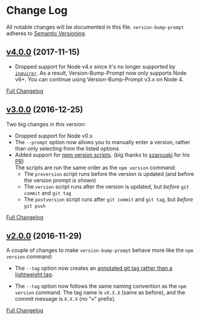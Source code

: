 # Change Log
All notable changes will be documented in this file.
`version-bump-prompt` adheres to [Semantic Versioning](http://semver.org/).


## [v4.0.0](https://github.com/BigstickCarpet/version-bump-prompt/tree/v4.0.0) (2017-11-15)

- Dropped support for Node v4.x since it's no longer supported by [`inquirer`](https://www.npmjs.com/package/inquirer). As a result, Version-Bump-Prompt now only supports Node v6+.  You can continue using Version-Bump-Prompt v3.x on Node 4.

[Full Changelog](https://github.com/BigstickCarpet/version-bump-prompt/compare/v3.0.0...v4.0.0)


## [v3.0.0](https://github.com/BigstickCarpet/version-bump-prompt/tree/v3.0.0) (2016-12-25)

Two big changes in this version:

- Dropped support for Node v0.x
- The `--prompt` option now allows you to manually enter a version, rather than only selecting from the listed options
- Added support for [npm version scripts](https://docs.npmjs.com/cli/version). (big thanks to [szarouski](https://github.com/szarouski) for his [PR](https://github.com/BigstickCarpet/version-bump-prompt/pull/17))<br> The scripts are run the same order as the `npm version` command:
  - The `preversion` script runs before the version is updated (and before the version prompt is shown)
  - The `version` script runs after the version is updated, but _before_ `git commit` and `git tag`
  - The `postversion` script runs after `git commit` and `git tag`, but _before_ `git push`

[Full Changelog](https://github.com/BigstickCarpet/version-bump-prompt/compare/v2.0.0...v3.0.0)


## [v2.0.0](https://github.com/BigstickCarpet/version-bump-prompt/tree/v2.0.0) (2016-11-29)

A couple of changes to make `version-bump-prompt` behave more like the `npm version` command:

- The `--tag` option now creates an [annotated git tag rather than a lightweight tag](https://git-scm.com/book/en/v2/Git-Basics-Tagging#Creating-Tags).

- The `--tag` option now follows the same naming convention as the `npm version` command. The tag name is `vX.X.X` (same as before), and the commit message is `X.X.X` (no "v" prefix).

[Full Changelog](https://github.com/BigstickCarpet/version-bump-prompt/compare/v1.7.2...v2.0.0)

